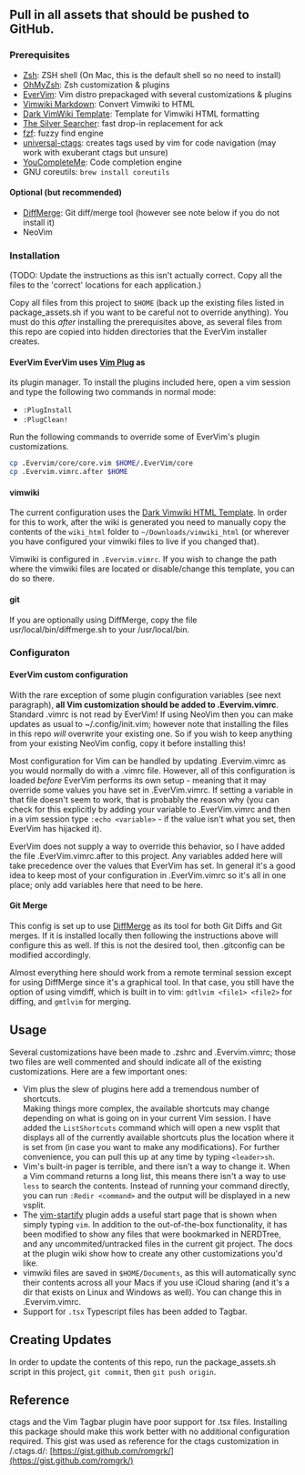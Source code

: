 ## Pull in all assets that should be pushed to GitHub.

### Prerequisites
* [Zsh](https://www.zsh.org/): ZSH shell (On Mac, this is the default shell so 
  no need to install)
* [OhMyZsh](https://ohmyz.sh/): Zsh customization & plugins
* [EverVim](https://github.com/LER0ever/EverVim): Vim distro prepackaged with 
  several customizations & plugins
* [Vimwiki Markdown](https://pypi.org/project/vimwiki-markdown/): Convert 
  Vimwiki to HTML
* [Dark VimWiki Template](https://github.com/rahul13ramesh/Dark-Vimwiki-Template): 
  Template for Vimwiki HTML formatting
* [The Silver Searcher](https://geoff.greer.fm/ag/): fast drop-in replacement for ack
* [fzf](https://github.com/junegunn/fzf): fuzzy find engine
* [universal-ctags](https://ctags.io/): creates tags used by vim for code 
  navigation (may work with exuberant ctags but unsure)
* [YouCompleteMe](https://ycm-core.github.io/YouCompleteMe/): Code completion engine
* GNU coreutils: `brew install coreutils`

#### Optional (but recommended)
* [DiffMerge](https://sourcegear.com/diffmerge/): Git diff/merge tool 
  (however see note below if you do not install it)
* NeoVim

### Installation 
(TODO: Update the instructions as this isn't actually correct.
Copy all the files to the 'correct' locations for each application.)

Copy all files from this project to `$HOME` (back up the existing files listed
in package_assets.sh if you want to be careful not to override anything).  You
must do this *after* installing the prerequisites above, as several files from
this repo are copied into hidden directories that the EverVim installer
creates.

#### EverVim EverVim uses [Vim Plug](https://github.com/junegunn/vim-plug) as
its plugin manager.  To install the plugins included here, open a vim session
and type the following two commands in normal mode:

* `:PlugInstall`
* `:PlugClean!`

Run the following commands to override some of EverVim's plugin customizations.

```sh
cp .Evervim/core/core.vim $HOME/.EverVim/core
cp .Evervim.vimrc.after $HOME
```
#### vimwiki 
The current configuration uses the [Dark Vimwiki HTML
Template](https://github.com/rahul13ramesh/Dark-Vimwiki-Template). In order for
this to work, after the wiki is generated you need to manually copy the
contents of the `wiki_html` folder to `~/Downloads/vimwiki_html` (or wherever
you have configured your vimwiki files to live if you changed that).  

Vimwiki is configured in `.Evervim.vimrc`.  If you wish to change the path
where the vimwiki files are located or disable/change this template, you can do
so there.

#### git 
If you are optionally using DiffMerge, copy the file
usr/local/bin/diffmerge.sh to your /usr/local/bin.

### Configuraton 
#### EverVim custom configuration 
With the rare exception of some plugin configuration variables (see next 
paragraph), **all Vim customization should be added to .Evervim.vimrc**. 
Standard .vimrc is not read by EverVim!  If using NeoVim then you can 
make updates as usual to ~/.config/init.vim; however note that installing the 
files in this repo *will* overwrite your existing one.  So if you wish to 
keep anything from your existing NeoVim config, copy it before installing this!

Most configuration for Vim can be handled by updating .Evervim.vimrc as you
would normally do with a .vimrc file.  However, all of this configuration is
loaded _before_ EverVim performs its own setup - meaning that it may override
some values you have set in .EverVim.vimrc.  If setting a variable in that file
doesn't seem to work, that is probably the reason why (you can check for this
explicitly by adding your variable to .EverVim.vimrc and then in a vim session
type `:echo <variable>` - if the value isn't what you set, then EverVim has
hijacked it).

EverVim does not supply a way to override this behavior, so I have added the
file .EverVim.vimrc.after to this project.  Any variables added here will take
precedence over the values that EverVim has set.  In general it's a good idea
to keep most of your configuration in .EverVim.vimrc so it's all in one place;
only add variables here that need to be here.

#### Git Merge 
This config is set up to use [DiffMerge](https://sourcegear.com/diffmerge/) as 
its tool for both Git Diffs and Git merges.  If it is installed locally then 
following the instructions above will configure this as well.  If this is not 
the desired tool, then .gitconfig can be modified accordingly.

Almost everything here should work from a remote terminal session except for
using DiffMerge since it's a graphical tool.  In that case, you still have the
option of using vimdiff, which is built in to vim: `gdtlvim <file1> <file2>`
for diffing, and `gmtlvim` for merging.

## Usage 
Several customizations have been made to .zshrc and .Evervim.vimrc;
those two files are well commented and should indicate all of the existing
customizations.  Here are a few important ones:

* Vim plus the slew of plugins here add a tremendous number of shortcuts.  
  Making things more complex, the available shortcuts may change depending on 
  what is going on in your current Vim session.  I have added the `ListShortcuts` 
  command which will open a new vsplit that displays all of the currently 
  available shortcuts plus the location where it is set from (in case you want 
  to make any modifications).  For further convenience, you can pull this up at 
  any time by typing `<leader>sh`.
* Vim's built-in pager is terrible, and there isn't a way to change it.  When 
  a Vim command returns a long list, this means there isn't a way to use `less` 
  to search the contents.  Instead of running your command directly, you can 
  run `:Redir <command>` and the output will be displayed in a new vsplit.
* The [vim-startify](https://github.com/mhinz/vim-startify) plugin adds a 
  useful start page that is shown when simply typing `vim`.  In addition to the 
  out-of-the-box functionality, it has been modified to show any files that 
  were bookmarked in NERDTree, and any uncommited/untracked files in the 
  current git project.  The docs at the plugin wiki show how to create any 
  other customizations you'd like.
* vimwiki files are saved in ``$HOME/Documents``, as this will automatically sync 
  their contents across all your Macs if you use iCloud sharing (and it's a dir 
  that exists on Linux and Windows as well).  You can change this in .Evervim.vimrc.
* Support for `.tsx` Typescript files has been added to Tagbar.

## Creating Updates 
In order to update the contents of this repo, run the package_assets.sh script 
in this project, `git commit`, then `git push origin`.

## Reference
ctags and the Vim Tagbar plugin have poor support for .tsx files.
Installing this package should make this work better with no additional
configuration required.  This gist was used as reference for the ctags
customization in /.ctags.d/:
[https://gist.github.com/romgrk/](https://gist.github.com/romgrk/) 
